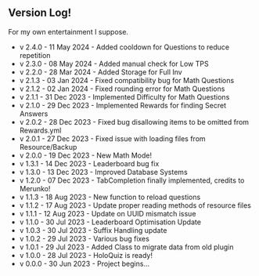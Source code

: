 ## Version Log!
For my own entertainment I suppose.

- v 2.4.0 - 11 May 2024 - Added cooldown for Questions to reduce repetition
- v 2.3.0 - 08 May 2024 - Added manual check for Low TPS
- v 2.2.0 - 28 Mar 2024 - Added Storage for Full Inv
- v 2.1.3 - 03 Jan 2024 - Fixed compatibility bug for Math Questions
- v 2.1.2 - 02 Jan 2024 - Fixed rounding error for Math Questions
- v 2.1.1 - 31 Dec 2023 - Implemented Difficulty for Math Questions
- v 2.1.0 - 29 Dec 2023 - Implemented Rewards for finding Secret Answers
- v 2.0.2 - 28 Dec 2023 - Fixed bug disallowing items to be omitted from Rewards.yml
- v 2.0.1 - 27 Dec 2023 - Fixed issue with loading files from Resource/Backup
- v 2.0.0 - 19 Dec 2023 - New Math Mode!
- v 1.3.1 - 14 Dec 2023 - Leaderboard bug fix
- v 1.3.0 - 13 Dec 2023 - Improved Database Systems
- v 1.2.0 - 07 Dec 2023 - TabCompletion finally implemented, credits to Merunko!
- v 1.1.3 - 18 Aug 2023 - New function to reload questions
- v 1.1.2 - 17 Aug 2023 - Update proper reading methods of resource files
- v 1.1.1 - 12 Aug 2023 - Update on UUID mismatch issue
- v 1.1.0 - 30 Jul 2023 - Leaderboard Optimisation Update
- v 1.0.3 - 30 Jul 2023 - Suffix Handling update
- v 1.0.2 - 29 Jul 2023 - Various bug fixes
- v 1.0.1 - 29 Jul 2023 - Added Class to migrate data from old plugin
- v 1.0.0 - 28 Jul 2023 - HoloQuiz is ready!
- v 0.0.0 - 30 Jun 2023 - Project begins...






